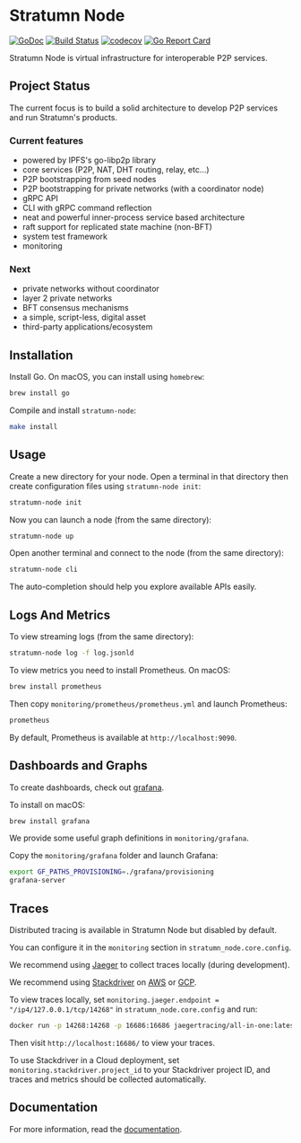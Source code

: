 # Stratumn Node

[![GoDoc](https://github.com/golang/gddo/blob/c782c79e0a3c3282dacdaaebeff9e6fd99cb2919/gddo-server/assets/status.svg)](http://godoc.org/github.com/stratumn/go-node)
[![Build Status](https://semaphoreci.com/api/v1/projects/7e0b5b26-d529-4d2b-a0a0-fabc120c414a/2050943/badge.svg)](https://semaphoreci.com/stratumn/go-node)
[![codecov](https://codecov.io/gh/stratumn/go-node/branch/master/graph/badge.svg?token=nVHWHcr5xQ)](https://codecov.io/gh/stratumn/go-node)
[![Go Report Card](https://goreportcard.com/badge/github.com/stratumn/go-node)](https://goreportcard.com/report/github.com/stratumn/go-node)

Stratumn Node is virtual infrastructure for interoperable P2P services.

## Project Status

The current focus is to build a solid architecture to develop P2P services and run Stratumn's products.

### Current features

- powered by IPFS's go-libp2p library
- core services (P2P, NAT, DHT routing, relay, etc...)
- P2P bootstrapping from seed nodes
- P2P bootstrapping for private networks (with a coordinator node)
- gRPC API
- CLI with gRPC command reflection
- neat and powerful inner-process service based architecture
- raft support for replicated state machine (non-BFT)
- system test framework
- monitoring

### Next

- private networks without coordinator
- layer 2 private networks
- BFT consensus mechanisms
- a simple, script-less, digital asset
- third-party applications/ecosystem

## Installation

Install Go. On macOS, you can install using `homebrew`:

```bash
brew install go
```

Compile and install `stratumn-node`:

```bash
make install
```

## Usage

Create a new directory for your node. Open a terminal in that directory
then create configuration files using `stratumn-node init`:

```bash
stratumn-node init
```

Now you can launch a node (from the same directory):

```bash
stratumn-node up
```

Open another terminal and connect to the node (from the same directory):

```bash
stratumn-node cli
```

The auto-completion should help you explore available APIs easily.

## Logs And Metrics

To view streaming logs (from the same directory):

```bash
stratumn-node log -f log.jsonld
```

To view metrics you need to install Prometheus. On macOS:

```bash
brew install prometheus
```

Then copy `monitoring/prometheus/prometheus.yml` and launch Prometheus:

```bash
prometheus
```

By default, Prometheus is available at `http://localhost:9090`.

## Dashboards and Graphs

To create dashboards, check out [grafana](https://grafana.com).

To install on macOS:

```bash
brew install grafana
```

We provide some useful graph definitions in `monitoring/grafana`.

Copy the `monitoring/grafana` folder and launch Grafana:

```bash
export GF_PATHS_PROVISIONING=./grafana/provisioning
grafana-server
```

## Traces

Distributed tracing is available in Stratumn Node but disabled by default.

You can configure it in the `monitoring` section in `stratumn_node.core.config`.

We recommend using [Jaeger](https://www.jaegertracing.io) to collect traces
locally (during development).

We recommend using [Stackdriver](https://cloud.google.com/stackdriver/)
on [AWS](https://aws.amazon.com/) or [GCP](https://cloud.google.com/).

To view traces locally, set `monitoring.jaeger.endpoint = "/ip4/127.0.0.1/tcp/14268"`
in `stratumn_node.core.config` and run:

```bash
docker run -p 14268:14268 -p 16686:16686 jaegertracing/all-in-one:latest
```

Then visit `http://localhost:16686/` to view your traces.

To use Stackdriver in a Cloud deployment, set `monitoring.stackdriver.project_id`
to your Stackdriver project ID, and traces and metrics should be collected
automatically.

## Documentation

For more information, read the [documentation](doc/README.md).
